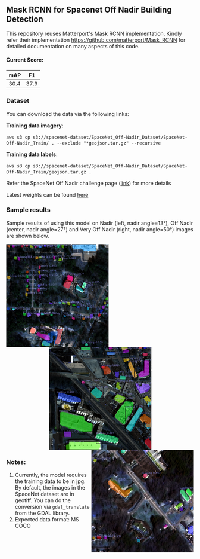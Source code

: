 ## **Mask RCNN for Spacenet Off Nadir Building Detection**

This repository reuses Matterport's Mask RCNN implementation. Kindly refer their implementation https://github.com/matterport/Mask_RCNN for detailed documentation on many aspects of this code.

#### **Current Score:**

mAP | F1 
--- | --- 
30.4 | 37.9 

### **Dataset**

You can download the data via the following links:

**Training data imagery**:

    aws s3 cp s3://spacenet-dataset/SpaceNet_Off-Nadir_Dataset/SpaceNet-Off-Nadir_Train/ . --exclude "*geojson.tar.gz" --recursive
    
**Training data labels**:

    aws s3 cp s3://spacenet-dataset/SpaceNet_Off-Nadir_Dataset/SpaceNet-Off-Nadir_Train/geojson.tar.gz .
    
Refer the SpaceNet Off Nadir challenge page ([link](https://spacenetchallenge.github.io/Challenges/challengesSummary.html)) for more details

Latest weights can be found [here](https://drive.google.com/open?id=1CExnB6BaZ8sjA7JIpVcuQLCgoHCjWqHd)

### **Sample results**

Sample results of using this model on Nadir (left, nadir angle=13&deg;), Off Nadir (center, nadir angle=27&deg;) and Very Off Nadir (right, nadir angle=50&deg;) images are shown below.

<p align="center">
   <img src="https://github.com/ash1995/Mask-RCNN-for-Off-Nadir-Building-Detection/blob/master/example_images/Atlanta_nadir13_catid_1030010002B7D800_748451_3735939.png" alt="Example result of MaskRCNN on SpaceNet"/ width=275 img align="left">
  <img src="https://github.com/ash1995/Mask-RCNN-for-Off-Nadir-Building-Detection/blob/master/example_images/Atlanta_nadir27_catid_1030010003472200_739451_3740439.png" alt="Example result of MaskRCNN on SpaceNet"/ width=275 img align="center">
  <img src="https://github.com/ash1995/Mask-RCNN-for-Off-Nadir-Building-Detection/blob/master/example_images/Atlanta_nadir50_catid_10300100039E6200_746201_3721539.png" alt="Example result of MaskRCNN on SpaceNet"/ width=275 img align="right">
</p>


### **Notes**:
1. Currently, the model requires the training data to be in jpg. By default, the images in the SpaceNet dataset are in geotiff. You can do the conversion via `gdal_translate` from the GDAL library. 
2. Expected data format: MS COCO
